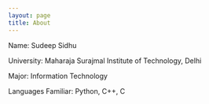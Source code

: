 ```yaml
---
layout: page
title: About
---
```




Name: Sudeep Sidhu

University: Maharaja Surajmal Institute of Technology, Delhi

Major: Information Technology

Languages Familiar: Python, C++, C

